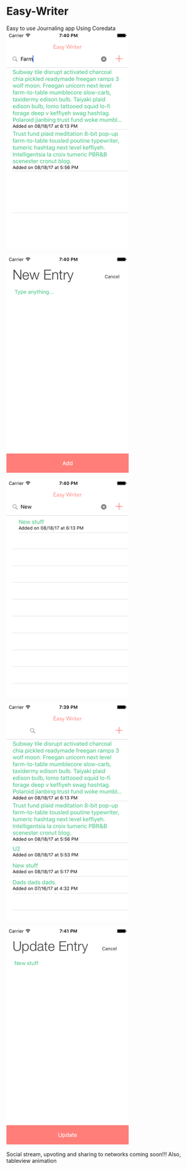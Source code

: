 # Easy-Writer
Easy to use Journaling app
Using Coredata
<br>
![](https://github.com/dgreen899/Easy-Writer/blob/master/EasyWriter1.png)

![](https://github.com/dgreen899/Easy-Writer/blob/master/EasyWriter2.png)

![](https://github.com/dgreen899/Easy-Writer/blob/master/EasyWriter3.png)

![](https://github.com/dgreen899/Easy-Writer/blob/master/EasyWriter4.png)

![alt tag](https://github.com/dgreen899/Easy-Writer/blob/master/EasyWriter5.png)

Social stream, upvoting and sharing to networks coming soon!!!
Also, tableview animation
